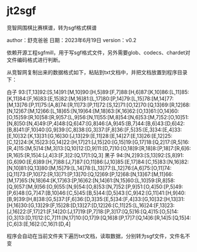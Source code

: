 # jt2sgf
竞智网围棋比赛棋谱，转为sgf格式棋谱

author：舒克爸爸
日期：2023年6月19日
version：v0.2

依赖开源工程sgfmill，用于写sgf格式文件，另外需要glob、codecs、chardet对文件编码格式进行判断。


从竞智网复制出来的数据格式如下，粘贴到txt文档中，并把文档放置到程序目录下：

白子
93:[T,13]92:[S,14]91:[M,10]90:[H,5]89:[F,7]88:[H,6]87:[K,10]86:[L,11]85:[K,11]84:[F,16]83:[E,15]82:[M,16]81:[L,17]80:[P,14]79:[L,15]78:[M,14]77:[M,13]76:[P,11]75:[A,8]74:[R,11]73:[P,11]72:[S,12]71:[O,12]70:[Q,13]69:[R,12]68:[N,12]67:[M,12]66:[L,18]65:[N,19]64:[M,18]63:[K,16]62:[O,13]61:[O,14]60:[O,15]59:[R,10]58:[R,9]57:[L,9]56:[N,11]55:[M,8]54:[N,6]53:[M,7]52:[O,10]51:[N,8]50:[N,4]49:[P,4]48:[Q,6]47:[G,8]46:[A,9]45:[B,7]44:[B,6]43:[D,6]42:[B,8]41:[F,10]40:[G,9]39:[C,8]38:[G,3]37:[F,8]36:[F,5]35:[E,3]34:[E,4]33:[E,10]32:[K,13]31:[G,16]30:[J,13]29:[E,11]28:[E,14]27:[E,13]26:[E,12]25:[C,12]24:[K,15]23:[G,14]22:[H,17]21:[J,15]20:[G,15]19:[G,17]18:[Q,2]17:[R,5]16:[R,4]15:[M,5]14:[M,3]13:[Q,10]12:[D,9]11:[D,7]10:[O,18]9:[R,18]8:[P,18]7:[R,6]6:[R,16]5:[R,15]4:[J,4]3:[F,3]2:[Q,17]1:[Q,3]
黑子
94:[N,2]93:[S,13]92:[S,8]91:[G,6]90:[E,6]89:[H,7]88:[J,7]87:[O,11]86:[J,10]85:[E,17]84:[C,15]83:[N,16]82:[N,10]81:[Q,13]80:[M,15]79:[L,14]78:[L,13]77:[L,12]76:[A,6]75:[O,11]74:[Q,11]73:[P,10]72:[R,13]71:[P,13]70:[Q,12]69:[P,12]68:[N,13]67:[M,11]66:[M,17]65:[N,18]64:[K,17]63:[P,16]62:[N,14]61:[N,15]60:[L,10]59:[R,8]58:[Q,9]57:[M,9]56:[O,9]55:[N,9]54:[O,8]53:[N,7]52:[P,9]51:[O,4]50:[P,5]49:[P,6]48:[G,7]47:[B,10]46:[C,5]45:[B,5]44:[D,5]43:[C,9]42:[G,11]41:[H,9]40:[B,9]39:[H,8]38:[G,5]37:[F,6]36:[D,3]35:[E,5]34:[F,4]33:[G,10]32:[H,13]31:[H,16]30:[G,13]29:[F,15]28:[D,13]27:[D,12]26:[C,11]25:[L,16]24:[F,13]23:[J,16]22:[F,17]21:[F,14]20:[J,17]19:[P,7]18:[P,3]17:[Q,5]16:[Q,4]15:[O,5]14:[O,3]13:[D,11]12:[C,7]11:[N,17]10:[O,17]9:[Q,16]8:[P,17]7:[Q,14]6:[R,14]5:[Q,15]4:[C,6]3:[E,16]2:[C,16]1:[D,4]

程序会自动在当前文件夹下遍历txt文档，读取数据，分别转为sgf文件，文件名不变
